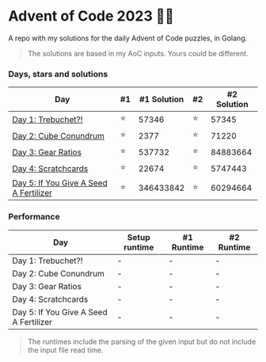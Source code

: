 # Advent of Code 2023 🎄🎁
A repo with my solutions for the daily Advent of Code puzzles, in Golang.

> The solutions are based in my AoC inputs. Yours could be different.

### Days, stars and solutions 
| Day                                                       | #1 | #1 Solution | #2 | #2 Solution |
|-----------------------------------------------------------|----|-------------|----|-------------|
| [Day 1: Trebuchet?!](day-01/main.go)                      | ⭐ | 57346      | ⭐ | 57345       |
| [Day 2: Cube Conundrum](day-02/main.go)                   | ⭐ | 2377       | ⭐ | 71220       |
| [Day 3: Gear Ratios](day-03/main.go)                     	| ⭐ | 537732     | ⭐ | 84883664    |
| [Day 4: Scratchcards](day-04/main.go)                    	| ⭐ | 22674      | ⭐ | 5747443     |
| [Day 5: If You Give A Seed A Fertilizer](day-05/main.go)  | ⭐ | 346433842  | ⭐ | 60294664    |

### Performance
| Day                                    | Setup runtime | #1 Runtime | #2 Runtime |
|----------------------------------------|---------------|------------|------------|
| Day 1: Trebuchet?!                     | -             | -          | -          |
| Day 2: Cube Conundrum                  | -             | -          | -          |
| Day 3: Gear Ratios                     | -             | -          | -          |
| Day 4: Scratchcards                    | -             | -          | -          |
| Day 5: If You Give A Seed A Fertilizer | -             | -          | -          |
> The runtimes include the parsing of the given input but do not include the input file read time.